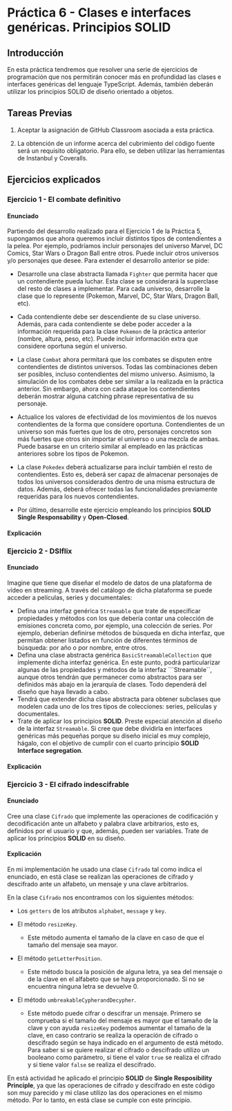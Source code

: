 # Práctica 6 - Clases e interfaces genéricas. Principios SOLID

## Introducción

En esta práctica tendremos que resolver una serie de ejercicios de programación que nos permitirán conocer más en profundidad las clases e interfaces genéricas del lenguaje TypeScript. Además, también deberán utilizar los principios SOLID de diseño orientado a objetos.

## Tareas Previas

1. Aceptar la asignación de GitHub Classroom asociada a esta práctica.

2. La obtención de un informe acerca del cubrimiento del código fuente será un requisito obligatorio. Para ello, se deben utilizar las herramientas de Instanbul y Coveralls.

## Ejercicios explicados

### Ejercicio 1 - El combate definitivo

#### Enunciado

Partiendo del desarrollo realizado para el Ejercicio 1 de la Práctica 5, supongamos que ahora queremos incluir distintos tipos de contendientes a la pelea. Por ejemplo, podríamos incluir personajes del universo Marvel, DC Comics, Star Wars o Dragon Ball entre otros. Puede incluir otros universos y/o personajes que desee. Para extender el desarrollo anterior se pide:

  - Desarrolle una clase abstracta llamada ``Fighter`` que permita hacer que un contendiente pueda luchar. Esta clase se considerará la superclase del resto de clases a implementar. Para cada universo, desarrolle la clase que lo represente (Pokemon, Marvel, DC, Star Wars, Dragon Ball, etc).

  - Cada contendiente debe ser descendiente de su clase universo. Además, para cada contendiente se debe poder acceder a la información requerida para la clase ``Pokemon`` de la práctica anterior (nombre, altura, peso, etc). Puede incluir información extra que considere oportuna según el universo.

  - La clase ``Combat`` ahora permitará que los combates se disputen entre contendientes de distintos universos. Todas las combinaciones deben ser posibles, incluso contendientes del mismo universo. Asimismo, la simulación de los combates debe ser similar a la realizada en la práctica anterior. Sin embargo, ahora con cada ataque los contendientes deberán mostrar alguna catching phrase representativa de su personaje.

  - Actualice los valores de efectividad de los movimientos de los nuevos contendientes de la forma que considere oportuna. Contendientes de un universo son más fuertes que los de otro, personajes concretos son más fuertes que otros sin importar el universo o una mezcla de ambas. Puede basarse en un criterio similar al empleado en las prácticas anteriores sobre los tipos de Pokemon.

  - La clase ``Pokedex`` deberá actualizarse para incluir también el resto de contendientes. Esto es, deberá ser capaz de almacenar personajes de todos los universos considerados dentro de una misma estructura de datos. Además, deberá ofrecer todas las funcionalidades previamente requeridas para los nuevos contendientes.

  - Por último, desarrolle este ejercicio empleando los principios **SOLID Single Responsability** y **Open-Closed**.

#### Explicación

### Ejercicio 2 - DSIflix

#### Enunciado

Imagine que tiene que diseñar el modelo de datos de una plataforma de vídeo en streaming. A través del catálogo de dicha plataforma se puede acceder a películas, series y documentales:

  - Defina una interfaz genérica ``Streamable`` que trate de especificar propiedades y métodos con los que debería contar una colección de emisiones concreta como, por ejemplo, una colección de series. Por ejemplo, deberían definirse métodos de búsqueda en dicha interfaz, que permitan obtener listados en función de diferentes términos de búsqueda: por año o por nombre, entre otros.
  - Defina una clase abstracta genérica ``BasicStreamableCollection`` que implemente dicha interfaz genérica. En este punto, podrá particularizar algunas de las propiedades y métodos de la interfaz ```Streamable``, aunque otros tendrán que permanecer como abstractos para ser definidos más abajo en la jerarquía de clases. Todo dependerá del diseño que haya llevado a cabo.
  - Tendrá que extender dicha clase abstracta para obtener subclases que modelen cada uno de los tres tipos de colecciones: series, películas y documentales.
  - Trate de aplicar los principios **SOLID**. Preste especial atención al diseño de la interfaz ``Streamable``. Si cree que debe dividirla en interfaces genéricas más pequeñas porque su diseño inicial es muy complejo, hágalo, con el objetivo de cumplir con el cuarto principio **SOLID Interface segregation**.

#### Explicación

### Ejercicio 3 - El cifrado indescifrable

#### Enunciado

Cree una clase ``Cifrado`` que implemente las operaciones de codificación y decodificación ante un alfabeto y palabra clave arbitrarios, esto es, definidos por el usuario y que, además, pueden ser variables. Trate de aplicar los principios **SOLID** en su diseño.

#### Explicación

En mi implementación he usado una clase ``Cifrado`` tal como indica el enunciado, en está clase se realizan las operaciones de cifrado y descifrado ante un alfabeto, un mensaje y una clave arbitrarios. 

En la clase ``Cifrado`` nos encontramos con los siguientes métodos:

  - Los ``getters`` de los atributos ``alphabet``, ``message`` y ``key``.

  - El método ``resizeKey``. 

    - Este método aumenta el tamaño de la clave en caso de que el tamaño del mensaje sea mayor.

  - El método ``getLetterPosition``. 

    - Este método busca la posición de alguna letra, ya sea del mensaje o de la clave en el alfabeto que se haya proporcionado. Si no se encuentra ninguna letra se devuelve 0.
  
  - El método ``umbreakableCypherandDecypher``.
    
    - Este método puede cifrar o descifrar un mensaje. Primero se comprueba si el tamaño del mensaje es mayor que el tamaño de la clave y con ayuda ``resizeKey`` podemos aumentar el tamaño de la clave, en caso contrario se realiza la operación de cifrado o descifrado según se haya indicado en el argumento de está método. Para saber si se quiere realizar el cifrado o descifrado utilizo un booleano como parámetro, si tiene el valor ``true`` se realiza el cifrado y si tiene valor ``false`` se realiza el descifrado.

En está actividad he aplicado el principio **SOLID** de **Single Resposibility Principle**, ya que las operaciones de cifrado y descifrado en este código son muy parecido y mi clase utilizo las dos operaciones en el mismo método. Por lo tanto, en está clase se cumple con este principio.
  



